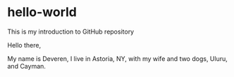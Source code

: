 # hello-world
This is my introduction to GitHub repository

Hello there,

My name is Deveren, I live in Astoria, NY, with my wife and two dogs, Uluru, and Cayman. 

